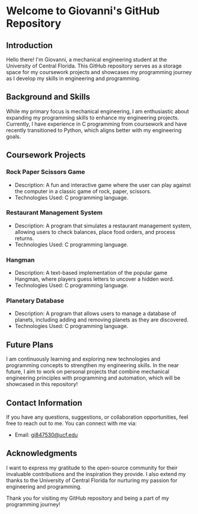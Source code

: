 # Welcome to Giovanni's GitHub Repository

## Introduction
Hello there! I'm Giovanni, a mechanical engineering student at the University of Central Florida. This GitHub repository 
serves as a storage space for my coursework projects and showcases my programming journey as I develop my skills in engineering and programming.

## Background and Skills
While my primary focus is mechanical engineering, I am enthusiastic about expanding my programming skills to enhance
my engineering projects. Currently, I have experience in C programming from coursework and have recently transitioned 
to Python, which aligns better with my engineering goals.

## Coursework Projects
### Rock Paper Scissors Game
- Description: A fun and interactive game where the user can play against the computer in a classic game of rock, paper, scissors.
- Technologies Used: C programming language.

### Restaurant Management System
- Description: A program that simulates a restaurant management system, allowing users to check balances, place food orders, and process returns.
- Technologies Used: C programming language.

### Hangman
- Description: A text-based implementation of the popular game Hangman, where players guess letters to uncover a hidden word.
- Technologies Used: C programming language.

### Planetary Database
- Description: A program that allows users to manage a database of planets, including adding and removing planets as they are discovered.
- Technologies Used: C programming language.

## Future Plans
I am continuously learning and exploring new technologies and programming concepts to strengthen my engineering skills.
In the near future, I aim to work on personal projects that combine mechanical engineering principles with programming and automation,
which will be showcased in this repository!

## Contact Information
If you have any questions, suggestions, or collaboration opportunities, feel free to reach out to me. You can connect with me via:
- Email: gi847530@ucf.edu

## Acknowledgments
I want to express my gratitude to the open-source community for their invaluable contributions and the inspiration they provide.
I also extend my thanks to the University of Central Florida for nurturing my passion for engineering and programming.

Thank you for visiting my GitHub repository and being a part of my programming journey!
